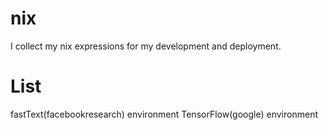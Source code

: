 # nix
I collect my nix expressions for my development and deployment.

# List
fastText(facebookresearch) environment
TensorFlow(google) environment